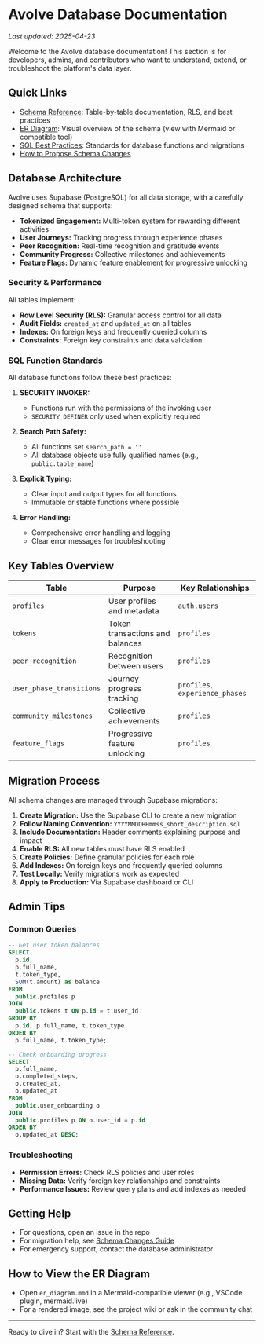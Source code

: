 # Avolve Database Documentation

_Last updated: 2025-04-23_

Welcome to the Avolve database documentation! This section is for developers, admins, and contributors who want to understand, extend, or troubleshoot the platform's data layer.

## Quick Links

- [Schema Reference](./schema.md): Table-by-table documentation, RLS, and best practices
- [ER Diagram](./er_diagram.mmd): Visual overview of the schema (view with Mermaid or compatible tool)
- [SQL Best Practices](./sql-best-practices.md): Standards for database functions and migrations
- [How to Propose Schema Changes](../dao/schema-changes.md)

## Database Architecture

Avolve uses Supabase (PostgreSQL) for all data storage, with a carefully designed schema that supports:

- **Tokenized Engagement:** Multi-token system for rewarding different activities
- **User Journeys:** Tracking progress through experience phases
- **Peer Recognition:** Real-time recognition and gratitude events
- **Community Progress:** Collective milestones and achievements
- **Feature Flags:** Dynamic feature enablement for progressive unlocking

### Security & Performance

All tables implement:

- **Row Level Security (RLS):** Granular access control for all data
- **Audit Fields:** `created_at` and `updated_at` on all tables
- **Indexes:** On foreign keys and frequently queried columns
- **Constraints:** Foreign key constraints and data validation

### SQL Function Standards

All database functions follow these best practices:

1. **SECURITY INVOKER:**

   - Functions run with the permissions of the invoking user
   - `SECURITY DEFINER` only used when explicitly required

2. **Search Path Safety:**

   - All functions set `search_path = ''`
   - All database objects use fully qualified names (e.g., `public.table_name`)

3. **Explicit Typing:**

   - Clear input and output types for all functions
   - Immutable or stable functions where possible

4. **Error Handling:**
   - Comprehensive error handling and logging
   - Clear error messages for troubleshooting

## Key Tables Overview

| Table                    | Purpose                         | Key Relationships               |
| ------------------------ | ------------------------------- | ------------------------------- |
| `profiles`               | User profiles and metadata      | `auth.users`                    |
| `tokens`                 | Token transactions and balances | `profiles`                      |
| `peer_recognition`       | Recognition between users       | `profiles`                      |
| `user_phase_transitions` | Journey progress tracking       | `profiles`, `experience_phases` |
| `community_milestones`   | Collective achievements         | `profiles`                      |
| `feature_flags`          | Progressive feature unlocking   | `profiles`                      |

## Migration Process

All schema changes are managed through Supabase migrations:

1. **Create Migration:** Use the Supabase CLI to create a new migration
2. **Follow Naming Convention:** `YYYYMMDDHHmmss_short_description.sql`
3. **Include Documentation:** Header comments explaining purpose and impact
4. **Enable RLS:** All new tables must have RLS enabled
5. **Create Policies:** Define granular policies for each role
6. **Add Indexes:** On foreign keys and frequently queried columns
7. **Test Locally:** Verify migrations work as expected
8. **Apply to Production:** Via Supabase dashboard or CLI

## Admin Tips

### Common Queries

```sql
-- Get user token balances
SELECT
  p.id,
  p.full_name,
  t.token_type,
  SUM(t.amount) as balance
FROM
  public.profiles p
JOIN
  public.tokens t ON p.id = t.user_id
GROUP BY
  p.id, p.full_name, t.token_type
ORDER BY
  p.full_name, t.token_type;

-- Check onboarding progress
SELECT
  p.full_name,
  o.completed_steps,
  o.created_at,
  o.updated_at
FROM
  public.user_onboarding o
JOIN
  public.profiles p ON o.user_id = p.id
ORDER BY
  o.updated_at DESC;
```

### Troubleshooting

- **Permission Errors:** Check RLS policies and user roles
- **Missing Data:** Verify foreign key relationships and constraints
- **Performance Issues:** Review query plans and add indexes as needed

## Getting Help

- For questions, open an issue in the repo
- For migration help, see [Schema Changes Guide](../dao/schema-changes.md)
- For emergency support, contact the database administrator

## How to View the ER Diagram

- Open `er_diagram.mmd` in a Mermaid-compatible viewer (e.g., VSCode plugin, mermaid.live)
- For a rendered image, see the project wiki or ask in the community chat

---

Ready to dive in? Start with the [Schema Reference](./schema.md).
